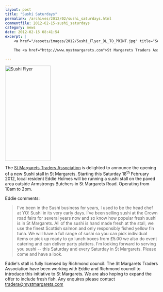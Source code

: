 ```yaml
---
layout: post
title: "Sushi Saturdays"
permalink: /archives/2012/02/sushi_saturdays.html
commentfile: 2012-02-15-sushi_saturdays
category: news
date: 2012-02-15 08:41:54
excerpt: |
    <a href="/assets/images/2012/Sushi_Flyer_DL_TO_PRINT.jpg" title="See larger version of - Sushi Flyer"><img src="/assets/images/2012/Sushi_Flyer_DL_TO_PRINT_thumb.jpg" width="150" height="314" alt="Sushi Flyer" class="photo right" /></a>
    
    The <a href="http://www.mystmargarets.com">St Margarets Traders Association</a> is delighted to announce the opening of a new Sushi stall in St Margarets. Starting this Saturday 18<sup>th</sup> February 2012, local resident Eddie Holmes will be running a sushi stall on the paved area outside Armstrongs Butchers in St Margarets Road. Operating from 10am to 2pm.

---
```


<a href="/assets/images/2012/Sushi_Flyer_DL_TO_PRINT.jpg" title="See larger version of - Sushi Flyer"><img src="/assets/images/2012/Sushi_Flyer_DL_TO_PRINT_thumb.jpg" width="150" height="314" alt="Sushi Flyer" class="photo right" /></a>

The [St Margarets Traders Association](http://www.mystmargarets.com) is delighted to announce the opening of a new Sushi stall in St Margarets. Starting this Saturday 18<sup>th</sup> February 2012, local resident Eddie Holmes will be running a sushi stall on the paved area outside Armstrongs Butchers in St Margarets Road. Operating from 10am to 2pm.

Eddie comments:

> I've been in the Sushi business for years, I used to be the head chef at YO! Sushi in its very early days. I've been selling sushi at the Crown road fairs for several years now and so know how popular fresh sushi is in St Margarets. All of the sushi is hand made fresh at the stall, we use the finest Scottish salmon and only responsibly fished yellow fin tuna. We will have a full range of sushi so you can pick individual items or pick up ready to go lunch boxes from £5.00 we also do event catering and can deliver party platters. I'm looking forward to serving you sushi -- this Saturday and every Saturday in St Margarets. Please come and have a look.

Eddie's stall is fully licensed by Richmond council. The St Margarets Traders Association have been working with Eddie and Richmond council to introduce this initiative to St Margarets. We are also hoping to expand the offer to include fresh fish. Any enquires please contact <traders@mystmargarets.com>
